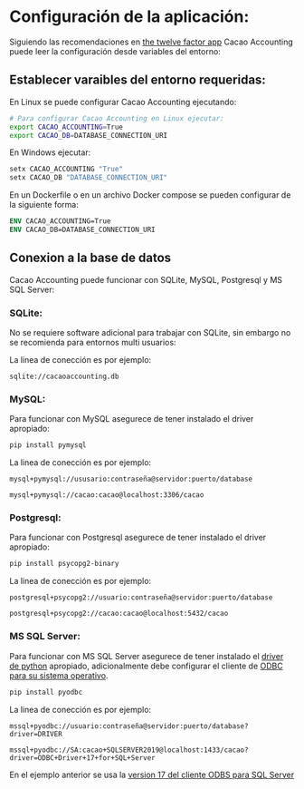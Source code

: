 # Configuración de la aplicación:

Siguiendo las recomendaciones en [the twelve factor app](https://12factor.net/config) Cacao Accounting puede leer la configuración desde variables del entorno:

## Establecer varaibles del entorno requeridas:

En Linux se puede configurar Cacao Accounting ejecutando:
```bash
# Para configurar Cacao Accounting en Linux ejecutar:
export CACAO_ACCOUNTING=True
export CACAO_DB=DATABASE_CONNECTION_URI
```

En Windows ejecutar:
```powershell
setx CACAO_ACCOUNTING "True"
setx CACAO_DB "DATABASE_CONNECTION_URI"
```

En un Dockerfile o en un archivo Docker compose se pueden configurar de la siguiente forma:
```dockerfile
ENV CACAO_ACCOUNTING=True
ENV CACAO_DB=DATABASE_CONNECTION_URI
```

## Conexion a la base de datos

Cacao Accounting puede funcionar con SQLite, MySQL, Postgresql y MS SQL Server:

### SQLite:
No se requiere software adicional para trabajar con SQLite, sin embargo no se recomienda para
entornos multi usuarios:

La linea de conección es por ejemplo:

```
sqlite://cacaoaccounting.db
```
### MySQL:

Para funcionar con MySQL asegurece de tener instalado el driver apropiado:

```bash
pip install pymysql
```

La linea de conección es por ejemplo:

```
mysql+pymysql://ususario:contraseña@servidor:puerto/database

mysql+pymysql://cacao:cacao@localhost:3306/cacao
```

### Postgresql:

Para funcionar con Postgresql asegurece de tener instalado el driver apropiado:

```bash
pip install psycopg2-binary
```

La linea de conección es por ejemplo:

```
postgresql+psycopg2://usuario:contraseña@servidor:puerto/database

postgresql+psycopg2://cacao:cacao@localhost:5432/cacao
```

### MS SQL Server:

Para funcionar con MS SQL Server asegurece de tener instalado el [driver de python](https://pypi.org/project/pyodbc/) apropiado, adicionalmente debe configurar el cliente de [ODBC para su sistema operativo](https://docs.microsoft.com/en-us/sql/connect/python/pyodbc/python-sql-driver-pyodbc?view=sql-server-ver15).

```bash
pip install pyodbc
```

La linea de conección es por ejemplo:

```
mssql+pyodbc://usuario:contraseña@servidor:puerto/database?driver=DRIVER

mssql+pyodbc://SA:cacao+SQLSERVER2019@localhost:1433/cacao?driver=ODBC+Driver+17+for+SQL+Server
```

En el ejemplo anterior se usa la [version 17 del cliente ODBS para SQL Server](https://docs.microsoft.com/en-us/sql/connect/odbc/download-odbc-driver-for-sql-server?view=sql-server-ver15)
